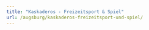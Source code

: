```yaml
---
title: "Kaskaderos - Freizeitsport & Spiel"
url: /augsburg/kaskaderos-freizeitsport-und-spiel/
---
```

